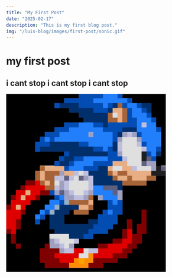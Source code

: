 ```yaml
---
title: "My First Post"
date: "2025-02-17"
description: "This is my first blog post."
img: "/luis-blog/images/first-post/sonic.gif"
---
```


# my first post

## i cant stop i cant stop i cant stop

![sonic](sonic.gif)
